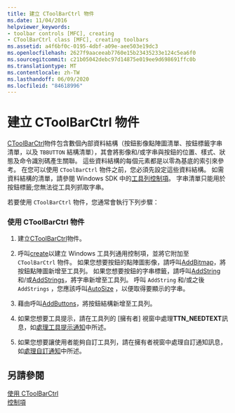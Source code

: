 ```yaml
---
title: 建立 CToolBarCtrl 物件
ms.date: 11/04/2016
helpviewer_keywords:
- toolbar controls [MFC], creating
- CToolBarCtrl class [MFC], creating toolbars
ms.assetid: a4f6bf0c-0195-4dbf-a09e-aee503e19dc3
ms.openlocfilehash: 2627f9aaceeab7760e15b23435233e124c5ea6f0
ms.sourcegitcommit: c21b05042debc97d14875e019ee9d698691ffc0b
ms.translationtype: MT
ms.contentlocale: zh-TW
ms.lasthandoff: 06/09/2020
ms.locfileid: "84618996"
---
```

# <a name="creating-a-ctoolbarctrl-object"></a>建立 CToolBarCtrl 物件

[CToolBarCtrl](reference/ctoolbarctrl-class.md)物件包含數個內部資料結構（按鈕影像點陣圖清單、按鈕標籤字串清單，以及 `TBBUTTON` 結構清單），其會將影像和/或字串與按鈕的位置、樣式、狀態及命令識別碼產生關聯。 這些資料結構的每個元素都是以零為基底的索引來參考。 在您可以使用 `CToolBarCtrl` 物件之前，您必須先設定這些資料結構。 如需資料結構的清單，請參閱 Windows SDK 中的[工具列控制項](controls-mfc.md)。 字串清單只能用於按鈕標籤;您無法從工具列抓取字串。

若要使用 `CToolBarCtrl` 物件，您通常會執行下列步驟：

### <a name="to-use-a-ctoolbarctrl-object"></a>使用 CToolBarCtrl 物件

1. 建立[CToolBarCtrl](reference/ctoolbarctrl-class.md)物件。

1. 呼叫[create](reference/ctoolbarctrl-class.md#create)以建立 Windows 工具列通用控制項，並將它附加至 `CToolBarCtrl` 物件。 如果您想要按鈕的點陣圖影像，請呼叫[AddBitmap](reference/ctoolbarctrl-class.md#addbitmap)，將按鈕點陣圖新增至工具列。 如果您想要按鈕的字串標籤，請呼叫[AddString](reference/ctoolbarctrl-class.md#addstring)和/或[AddStrings](reference/ctoolbarctrl-class.md#addstrings)，將字串新增至工具列。 呼叫 `AddString` 和/或之後 `AddStrings` ，您應該呼叫[AutoSize](reference/ctoolbarctrl-class.md#autosize) ，以便取得要顯示的字串。

1. 藉由呼叫[AddButtons](reference/ctoolbarctrl-class.md#addbuttons)，將按鈕結構新增至工具列。

1. 如果您想要工具提示，請在工具列的 [擁有者] 視窗中處理**TTN_NEEDTEXT**訊息，如[處理工具提示通知](handling-tool-tip-notifications.md)中所述。

1. 如果您想要讓使用者能夠自訂工具列，請在擁有者視窗中處理自訂通知訊息，如[處理自訂通知](handling-customization-notifications.md)中所述。

## <a name="see-also"></a>另請參閱

[使用 CToolBarCtrl](using-ctoolbarctrl.md)<br/>
[控制項](controls-mfc.md)
